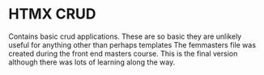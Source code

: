 # HTMX CRUD
Contains basic crud applications. These are so basic they are unlikely useful for anything other than perhaps templates
The femmasters file was created during the front end masters course. This is the final version although there was lots of learning along the way.

